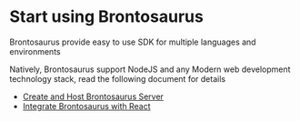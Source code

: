 # Start using Brontosaurus

Brontosaurus provide easy to use SDK for multiple languages and environments

Natively, Brontosaurus support NodeJS and any Modern web development technology stack, read the following document for details

- [Create and Host Brontosaurus Server](/docs/server/tutorial.md)
- [Integrate Brontosaurus with React](/docs/sdk/react.md)
